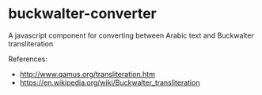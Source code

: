 # buckwalter-converter
A javascript component for converting between Arabic text and Buckwalter transliteration

References:
  * http://www.qamus.org/transliteration.htm
  * https://en.wikipedia.org/wiki/Buckwalter_transliteration
